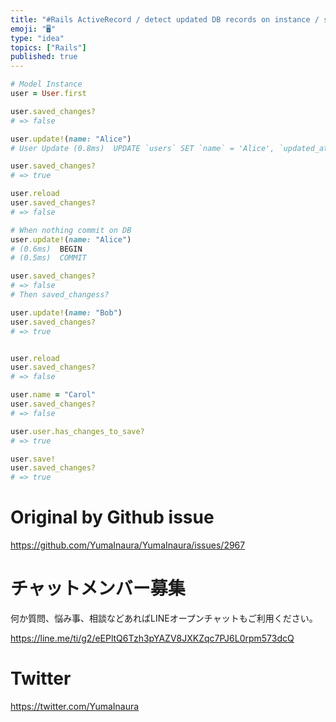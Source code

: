 ```yaml
---
title: "#Rails ActiveRecord / detect updated DB records on instance / saved_ch"
emoji: "🖥"
type: "idea"
topics: ["Rails"]
published: true
---
```


```rb
# Model Instance
user = User.first

user.saved_changes?
# => false

user.update!(name: "Alice")
# User Update (0.8ms)  UPDATE `users` SET `name` = 'Alice', `updated_at` = '2020-01-26 05:35:18' WHERE `users`.`id` = 1

user.saved_changes?
# => true

user.reload
user.saved_changes?
# => false

# When nothing commit on DB
user.update!(name: "Alice")
# (0.6ms)  BEGIN
# (0.5ms)  COMMIT

user.saved_changes?
# => false
# Then saved_changess?

user.update!(name: "Bob")
user.saved_changes?
# => true


user.reload
user.saved_changes?
# => false

user.name = "Carol"
user.saved_changes?
# => false

user.user.has_changes_to_save?
# => true

user.save!
user.saved_changes?
# => true
```

# Original by Github issue

https://github.com/YumaInaura/YumaInaura/issues/2967








<!-- Update From Qiita API -->

# チャットメンバー募集


何か質問、悩み事、相談などあればLINEオープンチャットもご利用ください。

https://line.me/ti/g2/eEPltQ6Tzh3pYAZV8JXKZqc7PJ6L0rpm573dcQ





# Twitter


https://twitter.com/YumaInaura


<!-- Update From Qiita API -->


